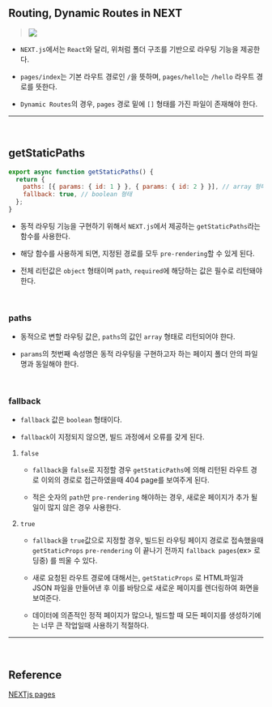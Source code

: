 ## Routing, Dynamic Routes in NEXT

> ![](https://images.velog.io/images/dydalsdl1414/post/6c32267d-236f-4b76-90e8-419c4bdabf85/image.png)

- `NEXT.js`에서는 `React`와 달리, 위처럼 폴더 구조를 기반으로 라우팅 기능을 제공한다.

- `pages/index`는 기본 라우트 경로인 `/`을 뜻하며, `pages/hello`는 `/hello` 라우트 경로를 뜻한다.

- `Dynamic Routes`의 경우, `pages` 경로 밑에 `[]` 형태를 가진 파일이 존재해야 한다.

---

<br/>

## getStaticPaths

```javascript
export async function getStaticPaths() {
  return {
    paths: [{ params: { id: 1 } }, { params: { id: 2 } }], // array 형태
    fallback: true, // boolean 형태
  };
}
```

- 동적 라우팅 기능을 구현하기 위해서 `NEXT.js`에서 제공하는 `getStaticPaths`라는 함수를 사용한다.

- 해당 함수를 사용하게 되면, 지정된 경로를 모두 `pre-rendering`할 수 있게 된다.

- 전체 리턴값은 `object` 형태이며 `path`, `required`에 해당하는 값은 필수로 리턴돼야 한다.

<br />

### paths

- 동적으로 변할 라우팅 값은, `paths`의 값인 `array` 형태로 리턴되어야 한다.

- `params`의 첫번째 속성명은 동적 라우팅을 구현하고자 하는 페이지 폴더 안의 파일 명과 동일해야 한다.

<br />

### fallback

- `fallback` 값은 `boolean` 형태이다.

- `fallback`이 지정되지 않으면, 빌드 과정에서 오류를 갖게 된다.

1. `false`

   - `fallback`을 `false`로 지정할 경우 `getStaticPaths`에 의해 리턴된 라우트 경로 이외의 경로로 접근하였을때 404 page를 보여주게 된다.

   - 적은 숫자의 `path`만 `pre-rendering` 해야하는 경우, 새로운 페이지가 추가 될 일이 많지 않은 경우 사용한다.

2. `true`

   - `fallback`을 `true`값으로 지정할 경우, 빌드된 라우팅 페이지 경로로 접속했을때 `getStaticProps` `pre-rendering` 이 끝나기 전까지 `fallback pages`(ex> 로딩중) 를 띄울 수 있다.

   - 새로 요청된 라우트 경로에 대해서는, `getStaticProps` 로 HTML파일과 JSON 파일을 만들어낸 후 이를 바탕으로 새로운 페이지를 렌더링하여 화면을 보여준다.

   - 데이터에 의존적인 정적 페이지가 많으나, 빌드할 때 모든 페이지를 생성하기에는 너무 큰 작업일때 사용하기 적절하다.

---

<br/>

## Reference

[NEXTjs pages](https://nextjs.org/docs/basic-features/pages)
